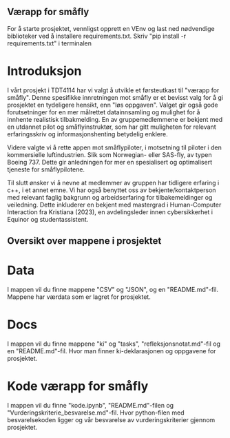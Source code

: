 ## Værapp for småfly

For å starte prosjektet, vennligst opprett en VEnv og last ned nødvendige biblioteker ved å installere requirements.txt.
Skriv "pip install -r requirements.txt" i terminalen

# Introduksjon
I vårt prosjekt i TDT4114 har vi valgt å utvikle et førsteutkast til "værapp for småfly". Denne spesifikke innretningen mot småfly er et bevisst valg for å gi prosjektet en tydeligere hensikt, enn "løs oppgaven". Valget gir også gode forutsetninger for en mer målrettet datainnsamling og mulighet for å innhente realistisk tilbakmelding. En av gruppemedlemmene er bekjent med en utdannet pilot og småflyinstruktør, som har gitt muligheten for relevant erfaringsskriv og informasjonshenting betydelig enklere.

Videre valgte vi å rette appen mot småflypiloter, i motsetning til piloter i den kommersielle luftindustrien. Slik som Norwegian- eller SAS-fly, av typen Boeing 737. Dette gir anledningen for mer en spesialisert og optimalisert tjeneste for småflypilotene. 

Til slutt ønsker vi å nevne at medlemmer av gruppen har tidligere erfaring i c++, i et annet emne. Vi har også benyttet oss av bekjente/kontaktperson med relevant faglig bakgrunn og arbeidserfaring for tilbakemeldinger og veiledning. Dette inkluderer en bekjent med mastergrad i Human-Computer Interaction fra Kristiana (2023), en avdelingsleder innen cybersikkerhet i Equinor og studentassistent.


## Oversikt over mappene i prosjektet
# Data
I mappen vil du finne mappene "CSV" og "JSON", og en "README.md"-fil. Mappene har værdata som er lagret for prosjektet.

# Docs
I mappen vil du finne mappene "ki" og "tasks", "refleksjonsnotat.md"-fil og en "README.md"-fil. Hvor man finner ki-deklarasjonen og oppgavene for prosjektet.

# Kode værapp for småfly
I mappen vil du finne "kode.ipynb", "README.md"-filen og "Vurderingskriterie_besvarelse.md"-fil. Hvor python-filen med besvarelsekoden ligger og vår besvarelse av vurderingskriterier gjennom prosjektet.